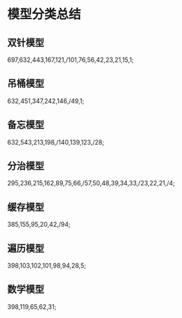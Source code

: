 # 模型分类总结

## 双针模型

697,632,443,167,121,/101,76,56,42,23,21,15,1;

## 吊桶模型

632,451,347,242,146,/49,1;

## 备忘模型

632,543,213,198,/140,139,123,/28;

## 分治模型

295,236,215,162,89,75,66,/57,50,48,39,34,33,/23,22,21,/4;

## 缓存模型

385,155,95,20,42,/94;

## 遍历模型

398,103,102,101,98,94,28,5;

## 数学模型

398,119,65,62,31;
